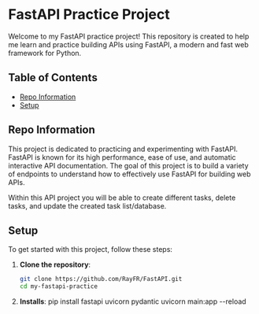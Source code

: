# FastAPI Practice Project

Welcome to my FastAPI practice project! This repository is created to help me learn and practice building APIs using FastAPI, a modern and fast web framework for Python.

## Table of Contents

- [Repo Information](#repo-information)
- [Setup](#setup)

## Repo Information

This project is dedicated to practicing and experimenting with FastAPI. FastAPI is known for its high performance, ease of use, and automatic interactive API documentation. The goal of this project is to build a variety of endpoints to understand how to effectively use FastAPI for building web APIs.

Within this API project you will be able to create different tasks, delete tasks, and update the created task list/database.

## Setup

To get started with this project, follow these steps:

1. **Clone the repository**:
   ```sh
   git clone https://github.com/RayFR/FastAPI.git
   cd my-fastapi-practice

2. **Installs**:
   pip install fastapi uvicorn pydantic
   uvicorn main:app --reload